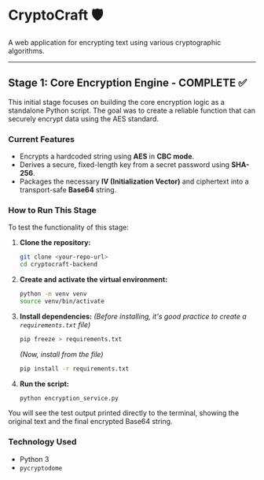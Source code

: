 # CryptoCraft 🛡️

A web application for encrypting text using various cryptographic algorithms.

---

## Stage 1: Core Encryption Engine - COMPLETE ✅

This initial stage focuses on building the core encryption logic as a standalone Python script. The goal was to create a reliable function that can securely encrypt data using the AES standard.

### Current Features

-   Encrypts a hardcoded string using **AES** in **CBC mode**.
-   Derives a secure, fixed-length key from a secret password using **SHA-256**.
-   Packages the necessary **IV (Initialization Vector)** and ciphertext into a transport-safe **Base64** string.

### How to Run This Stage

To test the functionality of this stage:

1.  **Clone the repository:**
    ```bash
    git clone <your-repo-url>
    cd cryptocraft-backend
    ```

2.  **Create and activate the virtual environment:**
    ```bash
    python -m venv venv
    source venv/bin/activate
    ```

3.  **Install dependencies:**
    *(Before installing, it's good practice to create a `requirements.txt` file)*
    ```bash
    pip freeze > requirements.txt
    ```
    *(Now, install from the file)*
    ```bash
    pip install -r requirements.txt
    ```

4.  **Run the script:**
    ```bash
    python encryption_service.py
    ```

You will see the test output printed directly to the terminal, showing the original text and the final encrypted Base64 string.

### Technology Used

-   Python 3
-   `pycryptodome`